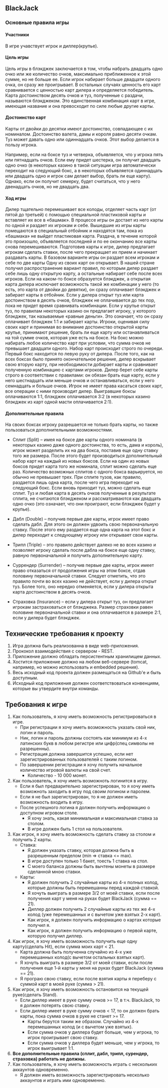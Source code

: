 ## BlackJack
### Основные правила игры
#### Участники
В игре учавствует игрок и диллер(крупье).

#### Цель игры
Цель игры в блэкджек заключается в том, чтобы набрать двадцать одно очко или же количество очков, максимально приближенное к этой сумме, но не больше ее. Если игрок набирает больше двадцати одного очка, он сразу же проигрывает. В остальных случаях ценность его карт сравнивается с ценностью карт дилера и определяется победитель. Карта достоинством десять очков и туз, полученные с раздачи, называются блэкджеком. Это единственная комбинация карт в игре, имеющая название и она превосходит по силе любые другие карты.

#### Достоинство карт
Карты от двойки до десятки имеют достоинство, совпадающее с их номиналом. Достоинство валета, дамы и короля равно десяти очкам. Туз может давать одно или одиннадцать очков. Этот выбор делается в пользу игрока.

Например, если на боксе туз и четверка, объявляется, что у игрока пять или пятнадцать очков. Если ему придет шестерка, он получит двадцать одно очко (в некоторых казино в такой ситуации игра автоматически переходит на следующий бокс, а в некоторых объявляется одиннадцать или двадцать одно и игрок сам делает выбор, брать ли еще карту). Однако, если он получит семерку, будет считаться, что у него двенадцать очков, но не двадцать два.

#### Ход игры
Дилер тщательно перемешивает все колоды, отделяет часть карт (от пятой до третьей) с помощью специальной пластиковой карты и вставляет их все в «башмак». В процессе игры он достает из него карты по одной и раздает их игрокам и себе. Вышедшие из игры карты помещаются в специальный отбойник и находятся там, пока из «башмака» не выйдет пластиковая карта.
Раздача, в течение которой это произошло, объявляется последней и по ее окончанию все карты снова перемешиваются.
Подготовив карты к игре, дилер предлагает игрокам сделать ставки, после чего прекращает их прием и начинает раздавать карты.
В базовом варианте игры он раздает всем игрокам и себе по две карты Одну из своих карт он открывает.
В нашей стране получил распространение вариант правил, по которым дилер раздает себе лишь одну открытую карту, а остальные набирает себе после всех игроков.
Если на каком-то боксе образуется блэкджек, а открытая карта дилера исключает возможность такой же комбинации у него (то есть, это карта от двойки до девятки), он сразу оплачивает блэкджек и забирает карты в отбойник.
Если у дилера открыт туз или карта достоинством в десять очков, блэкджек не оплачивается до тех пор, пока не придет время сравнивать комбинации.
Если у крупье открыт туз, по правилам некоторых казино он предлагает игроку, у которого блэкджек, так называемые «равные деньги». Это означает, что он сразу оплачивает блэкджек 1:1 и забирает карты.
Игроки, оценивая силу своих карт и принимая во внимание достоинство открытой карты крупье, принимают решение, брать ли еще карту или останавливаться на той сумме очков, которая уже есть на боксе.
На бокс можно набирать любое количество карт при условии, что сумма очков не превышает двадцати одного.
Набор карт происходит строго по очереди. Первый бокс находится по левую руку от дилера.
После того, как на всех боксах было принято окончательное решение, дилер вскрывает свою вторую карту, при необходимости добирает карты и сравнивает полученную комбинацию с картами игроков.
Дилер берет себе карты строго в соответствии с правилами: он обязан брать еще карту, если у него шестнадцать или меньше очков и останавливаться, если у него семнадцать и больше очков.
Игрок не имеет права касаться своих карт, все операции с ними производит дилер.
Выигравшие боксы оплачиваются 1:1, блэкджек оплачивается 3:2 (в некоторых казино блэкджек из карт одной масти оплачивается 2:1).

#### Дополнительные правила

На своих боксах игроку разрешается не только брать карты, но также пользоваться дополнительными возможностями.
 * Сплит (Split) – имея на боксе две карты одного номинала (в некоторых казино даже одного достоинства, то есть, дама и король), игрок может разделить их на два бокса, поставив еще одну ставку того же размера. После этого будет производиться дополнительный набор карт на каждый из новых боксов. Если на один из новых боксов придет карта того же номинала, сплит можно сделать еще раз. Количество возможных сплитов с одного бокса варьируется, но обычно не превышает трех. При сплите тузов, как правило, раздается лишь одна карта, после чего игра переходит на следующий бокс. Если вновь приходит туз, можно сделать еще сплит. Туз и любая карта в десять очков полученные в результате сплита, не считаются блэкджеком и рассматриваются как двадцать одно очко (это означает, что они проиграют, если блэкджек будет у крупье).

 * Дабл (Double) – получив первые две карты, игрок имеет право сделать дабл. Для этого он должен удвоить свою первоначальную ставку.
 После этого ему раздается еще одна карта на этот бокс и дилер переходит к следующему игроку или открывает свои карты.

 * Трипл (Triple) – это правило действует далеко не во всех казино и позволяет игроку сделать после дабла на боксе еще одну ставку,
 равную первоначальной и получить дополнительную карту.

 * Суррендер (Surrender) – получив первые две карты, игрок имеет право отказаться от продолжения игры на этом боксе,
 отдав половину первоначальной ставки. Следует отметить, что это правило почти во всех казино не действует, если у дилера открыт туз. Более того, оно нередко отменяется, если у дилера открыта карта достоинством в десять очков.

 * Страховка (Insurance) – если у дилера открыт туз, он предлагает игрокам застраховаться от блэкджека.
 Размер страховки равен половине первоначальной ставки и она оплачивается в размере 2:1, если у дилера будет блэкджек.

## Технические требования к проекту
 1. Игра должна быть реализованна в виде web-приложения.
 2. Прококол взаимодействия с сервером - REST.
 3. Приложение должно обладать персистентным хранилищем данных.
 4. Хостится приложение должно на любом веб-сервере (tomcat, например, но можно использовать и embedded решения).
 5. Весь исходный код проекта должен размещаться на Github'e и быть доступным.
 6. Исходный код приложения должен соответствоваться конвенциям, которые вы утвердите внутри команды.

## Требования к игре
 1. Как пользователь, я хочу иметь возможность регистрироваться в игре.
    * При регистрации я хочу иметь возможность указать свой ник, логин и пароль.
    * Ник, логин и пароль должны состоять как минимум из 4-х латинских букв в любом регистре или цифр(спец символы не разрешенны).
    * Регистрация должна завершится успешно, если нет зарегистрированных пользователей с таким логином.
    * По завершении регистрации я хочу получить начальное количество игровой валюты на свой счет.
      * Количество - 10 000 монет.
 2. Как пользователь, я хочу иметь возможноть логинится в игру.
    * Если я был предварительно зарегистрирован, то я хочу иметь возможноть заходить в игру под своим логином и паролем.
    * Если я не был зарегистрирован, то я не должен иметь возможность входить в игру.
    * После успешного логина я должен получить информацию о доступном игровом столе.
      + Я хочу знать, какая минимальная и максимальная ставка за столом.
      + В игре должен быть 1 стол на пользователя.
 3. Как игрок, я хочу иметь возможность сделать ставку за столом и получить 2 карты.
    * Ставка:
      + Я должен указать ставку, которая должна быть в разрешенным пределом (min => ставка <= max).
      + В игре доступен только 1 бакет, тоесть 1 ставка на стол.
      + С моего баланса должны быть вычтены монеты в размере сделанной мною ставки.
    * Карты:
      + Я должен получить 2 случайные карты из 4-х полных колод, которые должны быть перемешанны перед каждой ставкой.
      + Я хочуть выиграть в размере 3/2 от моей ставки, если после получения карт у меня на руках будет BlackJack (сумма == 21).
      + Диллер должен получить 2 случайные карты из тех же 4-х колод (уже перемешанных и с вычетом уже взятых 2-х карт).
      + Как игрок, я должен получить информацию о картах которые получил я.
      + Как игрок, я должен получить информацию о первой карте, которую получил диллер.
 4. Как игрок, я хочу иметь возможность получить еще одну карту(сделать Hit), если сумма моих карт < 21.
    * Карта должна быть полученна случайно из 4-х уже перемешанных колод(с вычетом остальных взятых карт).
    * Я хочуть выиграть в размере 3/2 от моей ставки, если после получения еще 1-й карты у меня на руках будет BlackJack (сумма == 21).
    * Я програю свою ставку, если после взятия карты я переберу с суммой карт в моей руке (сумма > 21).
 5. Как игрок, я хочу иметь возможность остановится на текущей руке(сделать Stand).
    * Если диллер имеет в руке сумму очков >= 17, в т.ч. BlackJack, то я должен потерять свою ставку.
    * Если диллер имеет в руке сумму очков < 17, то он должен брать карты, пока сумма очков в руке не станет >= 17.
      + Карты берутся таким же образом. Случайно из 4-х перемешанных колод (и с вычетом уже взятых).
      + Если сумма очков у диллера будет больше, чем у игрока, то игрок проигрывает свою ставку.
      + Если сумма очков у диллера будет меньше, чем у игрока, то игрок выигрывает 1:1.
 6. **Все дополнительные правила (сплит, дабл, трипл, сурендер, страховка) работать не должны.**
 7. Как пользователь, я хочу иметь возможность играть с нескольких аккаунтов одновременно.
    * Я должен иметь возможность зарегистрировать несколько аккаунтов и играть ими одновременно.
